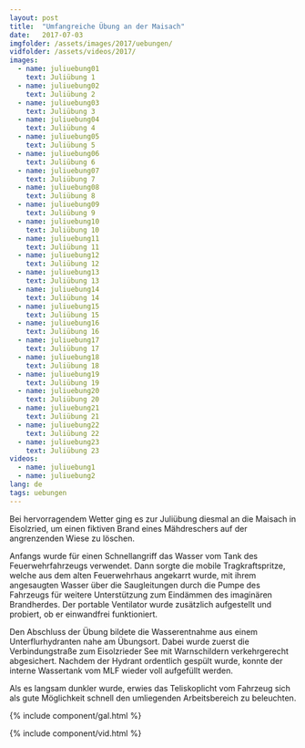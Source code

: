```yaml
---
layout: post
title:  "Umfangreiche Übung an der Maisach"
date:   2017-07-03
imgfolder: /assets/images/2017/uebungen/
vidfolder: /assets/videos/2017/
images:
  - name: juliuebung01
    text: Juliübung 1
  - name: juliuebung02
    text: Juliübung 2
  - name: juliuebung03
    text: Juliübung 3
  - name: juliuebung04
    text: Juliübung 4
  - name: juliuebung05
    text: Juliübung 5
  - name: juliuebung06
    text: Juliübung 6
  - name: juliuebung07
    text: Juliübung 7
  - name: juliuebung08
    text: Juliübung 8
  - name: juliuebung09
    text: Juliübung 9
  - name: juliuebung10
    text: Juliübung 10
  - name: juliuebung11
    text: Juliübung 11
  - name: juliuebung12
    text: Juliübung 12
  - name: juliuebung13
    text: Juliübung 13
  - name: juliuebung14
    text: Juliübung 14
  - name: juliuebung15
    text: Juliübung 15
  - name: juliuebung16
    text: Juliübung 16
  - name: juliuebung17
    text: Juliübung 17
  - name: juliuebung18
    text: Juliübung 18
  - name: juliuebung19
    text: Juliübung 19
  - name: juliuebung20
    text: Juliübung 20
  - name: juliuebung21
    text: Juliübung 21
  - name: juliuebung22
    text: Juliübung 22
  - name: juliuebung23
    text: Juliübung 23
videos:
  - name: juliuebung1
  - name: juliuebung2
lang: de
tags: uebungen
---
```


Bei hervorragendem Wetter ging es zur Juliübung diesmal an die Maisach in Eisolzried, um einen fiktiven Brand eines Mähdreschers auf der angrenzenden Wiese zu löschen.

Anfangs wurde für einen Schnellangriff das Wasser vom Tank des Feuerwehrfahrzeugs verwendet. Dann sorgte die mobile Tragkraftspritze, welche aus dem alten Feuerwehrhaus angekarrt wurde, mit ihrem angesaugten Wasser über die Saugleitungen durch die Pumpe des Fahrzeugs für weitere Unterstützung zum Eindämmen des imaginären Brandherdes. Der portable Ventilator wurde zusätzlich aufgestellt und probiert, ob er einwandfrei funktioniert.

Den Abschluss der Übung bildete die Wasserentnahme aus einem Unterflurhydranten nahe am Übungsort. Dabei wurde zuerst die Verbindungstraße zum Eisolzrieder See mit Warnschildern verkehrgerecht abgesichert. Nachdem der Hydrant ordentlich gespült wurde, konnte der interne Wassertank vom MLF wieder voll aufgefüllt werden.

Als es langsam dunkler wurde, erwies das Teliskoplicht vom Fahrzeug sich als gute Möglichkeit schnell den umliegenden Arbeitsbereich zu beleuchten.

{% include component/gal.html %}

{% include component/vid.html %}
